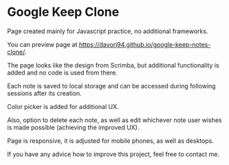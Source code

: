 # Google Keep Clone

Page created mainly for Javascript practice, no additional frameworks.

You can preview page at https://davorj94.github.io/google-keep-notes-clone/.

The page looks like the design from Scrimba, but additional functionality is added and no code is used from there.

Each note is saved to local storage and can be accessed during following sessions after its creation.

Color picker is added for additional UX.

Also, option to delete each note, as well as edit whichever note user wishes is made possible (achieving the improved UX).

Page is responsive, it is adjusted for mobile phones, as well as desktops.

If you have any advice how to improve this project, feel free to contact me.
